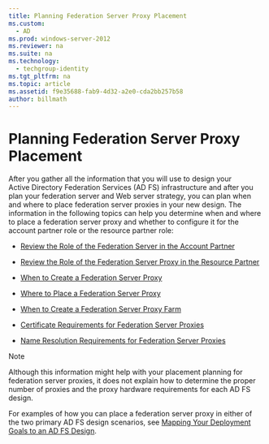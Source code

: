 ```yaml
---
title: Planning Federation Server Proxy Placement
ms.custom: 
  - AD
ms.prod: windows-server-2012
ms.reviewer: na
ms.suite: na
ms.technology: 
  - techgroup-identity
ms.tgt_pltfrm: na
ms.topic: article
ms.assetid: f9e35688-fab9-4d32-a2e0-cda2bb257b58
author: billmath
---
```

# Planning Federation Server Proxy Placement
After you gather all the information that you will use to design your Active Directory Federation Services \(AD FS\) infrastructure and after you plan your federation server and Web server strategy, you can plan when and where to place federation server proxies in your new design. The information in the following topics can help you determine when and where to place a federation server proxy and whether to configure it for the account partner role or the resource partner role:  
  
-   [Review the Role of the Federation Server in the Account Partner](Review-the-Role-of-the-Federation-Server-in-the-Account-Partner.md)  
  
-   [Review the Role of the Federation Server Proxy in the Resource Partner](Review-the-Role-of-the-Federation-Server-Proxy-in-the-Resource-Partner.md)  
  
-   [When to Create a Federation Server Proxy](../../../ad-fs/plan/WS2012-guide/proxy-placement/When-to-Create-a-Federation-Server-Proxy.md)  
  
-   [Where to Place a Federation Server Proxy](../../../ad-fs/plan/WS2012-guide/proxy-placement/Where-to-Place-a-Federation-Server-Proxy.md)  
  
-   [When to Create a Federation Server Proxy Farm](../../../ad-fs/plan/WS2012-guide/proxy-placement/When-to-Create-a-Federation-Server-Proxy-Farm.md)  
  
-   [Certificate Requirements for Federation Server Proxies](../../../ad-fs/plan/WS2012-guide/proxy-placement/Certificate-Requirements-for-Federation-Server-Proxies.md)  
  
-   [Name Resolution Requirements for Federation Server Proxies](Name-Resolution-Requirements-for-Federation-Server-Proxies.md)  
  
> [!NOTE]  
> Although this information might help with your placement planning for federation server proxies, it does not explain how to determine the proper number of proxies and the proxy hardware requirements for each AD FS design.  
  
For examples of how you can place a federation server proxy in either of the two primary AD FS design scenarios, see [Mapping Your Deployment Goals to an AD FS Design](../../../ad-fs/plan/WS2012-guide/Mapping-Your-Deployment-Goals-to-an-AD-FS-Design.md).  
  

